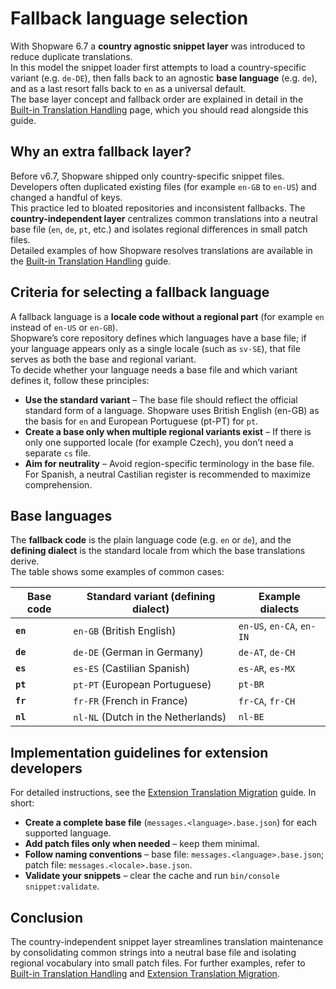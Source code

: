 # Fallback language selection

With Shopware 6.7 a **country agnostic snippet layer** was introduced to reduce duplicate translations.  
In this model the snippet loader first attempts to load a country-specific variant (e.g. `de-DE`), then falls back to an agnostic **base language** (e.g. `de`), and as a last resort falls back to `en` as a universal default.  
The base layer concept and fallback order are explained in detail in the [Built-in Translation Handling](built-in-translation-system.md) page, which you should read alongside this guide.

## Why an extra fallback layer?

Before v6.7, Shopware shipped only country-specific snippet files. Developers often duplicated existing files (for example `en-GB` to `en-US`) and changed a handful of keys.  
This practice led to bloated repositories and inconsistent fallbacks. The **country-independent layer** centralizes common translations into a neutral base file (`en`, `de`, `pt`, etc.) and isolates regional differences in small patch files.  
Detailed examples of how Shopware resolves translations are available in the [Built-in Translation Handling](built-in-translation-system.md) guide.

## Criteria for selecting a fallback language

A fallback language is a **locale code without a regional part** (for example `en` instead of `en-US` or `en-GB`).  
Shopware’s core repository defines which languages have a base file; if your language appears only as a single locale (such as `sv-SE`), that file serves as both the base and regional variant.  
To decide whether your language needs a base file and which variant defines it, follow these principles:

* **Use the standard variant** – The base file should reflect the official standard form of a language. Shopware uses British English (en-GB) as the basis for `en` and European Portuguese (pt-PT) for `pt`.
* **Create a base only when multiple regional variants exist** – If there is only one supported locale (for example Czech), you don’t need a separate `cs` file.
* **Aim for neutrality** – Avoid region-specific terminology in the base file. For Spanish, a neutral Castilian register is recommended to maximize comprehension.

## Base languages

The **fallback code** is the plain language code (e.g. `en` or `de`), and the **defining dialect** is the standard locale from which the base translations derive.  
The table shows some examples of common cases:

| Base code | Standard variant (defining dialect) | Example dialects          |
|-----------|-------------------------------------|---------------------------|
| **`en`**  | `en-GB` (British English)           | `en-US`, `en-CA`, `en-IN` |
| **`de`**  | `de-DE` (German in Germany)         | `de-AT`, `de-CH`          |
| **`es`**  | `es-ES` (Castilian Spanish)         | `es-AR`, `es-MX`          |
| **`pt`**  | `pt-PT` (European Portuguese)       | `pt-BR`                   |
| **`fr`**  | `fr-FR` (French in France)          | `fr-CA`, `fr-CH`          |
| **`nl`**  | `nl-NL` (Dutch in the Netherlands)  | `nl-BE`                   |

## Implementation guidelines for extension developers

For detailed instructions, see the [Extension Translation Migration](/resources/references/upgrades/core/translation/extension-translation.md) guide. In short:

* **Create a complete base file** (`messages.<language>.base.json`) for each supported language.
* **Add patch files only when needed** – keep them minimal.
* **Follow naming conventions** – base file: `messages.<language>.base.json`; patch file: `messages.<locale>.base.json`.
* **Validate your snippets** – clear the cache and run `bin/console snippet:validate`.

## Conclusion

The country-independent snippet layer streamlines translation maintenance by consolidating common strings into a neutral base file and isolating regional vocabulary into small patch files.
For further examples, refer to [Built-in Translation Handling](/concepts/translations/built-in-translation-system.md) and [Extension Translation Migration](/resources/references/upgrades/core/translation/extension-translation.md).
